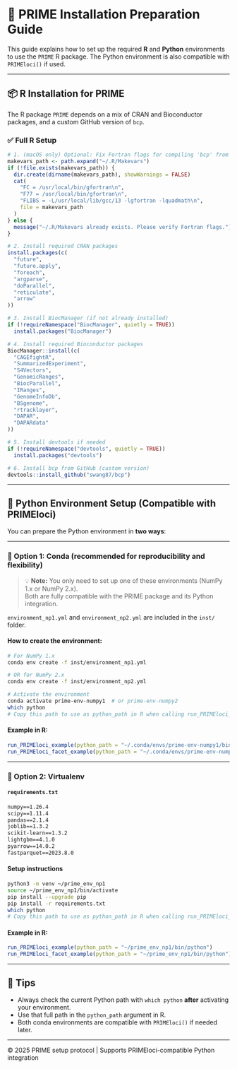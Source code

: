 # 🧬 PRIME Installation Preparation Guide

This guide explains how to set up the required **R** and **Python** environments to use the `PRIME` R package. The Python environment is also compatible with `PRIMEloci()` if used.

---

## 📦 R Installation for PRIME

The R package `PRIME` depends on a mix of CRAN and Bioconductor packages, and a custom GitHub version of `bcp`.

### ✅ Full R Setup

```r
# 1. (macOS only) Optional: Fix Fortran flags for compiling 'bcp' from GitHub
makevars_path <- path.expand("~/.R/Makevars")
if (!file.exists(makevars_path)) {
  dir.create(dirname(makevars_path), showWarnings = FALSE)
  cat(
    "FC = /usr/local/bin/gfortran\n",
    "F77 = /usr/local/bin/gfortran\n",
    "FLIBS = -L/usr/local/lib/gcc/13 -lgfortran -lquadmath\n",
    file = makevars_path
  )
} else {
  message("~/.R/Makevars already exists. Please verify Fortran flags.")
}
```

```r
# 2. Install required CRAN packages
install.packages(c(
  "future",
  "future.apply",
  "foreach",
  "argparse",
  "doParallel",
  "reticulate",
  "arrow"
))

# 3. Install BiocManager (if not already installed)
if (!requireNamespace("BiocManager", quietly = TRUE))
  install.packages("BiocManager")

# 4. Install required Bioconductor packages
BiocManager::install(c(
  "CAGEfightR",
  "SummarizedExperiment",
  "S4Vectors",
  "GenomicRanges",
  "BiocParallel",
  "IRanges",
  "GenomeInfoDb",
  "BSgenome",
  "rtracklayer",
  "DAPAR",
  "DAPARdata"
))

# 5. Install devtools if needed
if (!requireNamespace("devtools", quietly = TRUE))
  install.packages("devtools")

# 6. Install bcp from GitHub (custom version)
devtools::install_github("swang87/bcp")
```

---

## 🐍 Python Environment Setup (Compatible with PRIMEloci)

You can prepare the Python environment in **two ways**:

---

### 🧬 Option 1: Conda (recommended for reproducibility and flexibility)

> 💡 **Note:** You only need to set up one of these environments (NumPy 1.x or NumPy 2.x).  
> Both are fully compatible with the PRIME package and its Python integration.

`environment_np1.yml` and `environment_np2.yml` are included in the `inst/` folder.

#### How to create the environment:

```bash
# For NumPy 1.x
conda env create -f inst/environment_np1.yml

# OR for NumPy 2.x
conda env create -f inst/environment_np2.yml

# Activate the environment
conda activate prime-env-numpy1  # or prime-env-numpy2
which python
# Copy this path to use as python_path in R when calling run_PRIMEloci_example() or run_PRIMEloci_facet_example()
```

#### Example in R:

```r
run_PRIMEloci_example(python_path = "~/.conda/envs/prime-env-numpy1/bin/python")
run_PRIMEloci_facet_example(python_path = "~/.conda/envs/prime-env-numpy1/bin/python")
```

---

### 🧪 Option 2: Virtualenv

#### `requirements.txt`

```txt
numpy==1.26.4
scipy==1.11.4
pandas==2.1.4
joblib==1.3.2
scikit-learn==1.3.2
lightgbm==4.1.0
pyarrow==14.0.2
fastparquet==2023.8.0
```

#### Setup instructions

```bash
python3 -m venv ~/prime_env_np1
source ~/prime_env_np1/bin/activate
pip install --upgrade pip
pip install -r requirements.txt
which python
# Copy this path to use as python_path in R when calling run_PRIMEloci_example() or run_PRIMEloci_facet_example()
```

#### Example in R:

```r
run_PRIMEloci_example(python_path = "~/prime_env_np1/bin/python")
run_PRIMEloci_facet_example(python_path = "~/prime_env_np1/bin/python")
```

---

## 🧠 Tips

- Always check the current Python path with `which python` **after** activating your environment.
- Use that full path in the `python_path` argument in R.
- Both conda environments are compatible with `PRIMEloci()` if needed later.

---

© 2025 PRIME setup protocol | Supports PRIMEloci-compatible Python integration
